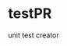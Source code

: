 # testPR
unit test creator


<!-- regex -->
<!-- [(static)\w(const)\w a-zA-Z0-9_]+\s[\*]*[a-zA-Z_][a-zA-Z0-9_]+\s?\([a-zA-Z0-9_,\s\*\[\]\\+\(\)]*\) -->
